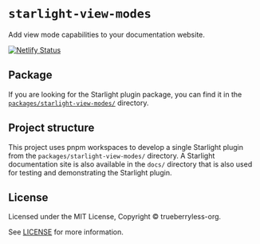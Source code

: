 # `starlight-view-modes`

Add view mode capabilities to your documentation website. 

[![Netlify Status](https://api.netlify.com/api/v1/badges/5cb2b193-ebf9-48ff-8b4f-8f13f2e24957/deploy-status)](https://app.netlify.com/sites/starlight-view-modes/deploys)

## Package

If you are looking for the Starlight plugin package, you can find it in the [`packages/starlight-view-modes/`](/packages/starlight-view-modes/) directory.

## Project structure

This project uses pnpm workspaces to develop a single Starlight plugin from the `packages/starlight-view-modes/` directory. A Starlight documentation site is also available in the `docs/` directory that is also used for testing and demonstrating the Starlight plugin.

## License

Licensed under the MIT License, Copyright © trueberryless-org.

See [LICENSE](/LICENSE) for more information.
